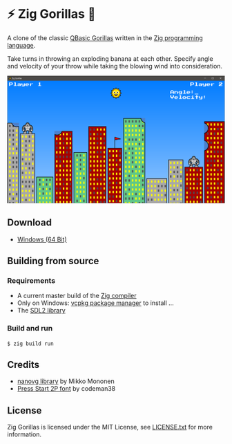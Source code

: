 # ⚡ Zig Gorillas 🦍
A clone of the classic [QBasic Gorillas](https://www.youtube.com/watch?v=UDc3ZEKl-Wc) written in the [Zig programming language](https://ziglang.org).

Take turns in throwing an exploding banana at each other. Specify angle and velocity of your throw while taking the blowing wind into consideration.

![Screenshot](/screenshot.png?raw=true "Screenshot")

## Download

* [Windows (64 Bit)](https://github.com/fabioarnold/zig-gorillas/releases/download/1.0/zig-gorillas-win64.zip)

## Building from source

### Requirements

* A current master build of the [Zig compiler](https://ziglang.org/download/)
* Only on Windows: [vcpkg package manager](https://github.com/microsoft/vcpkg) to install ...
* The [SDL2 library](https://libsdl.org)

### Build and run

```
$ zig build run
```

## Credits

* [nanovg library](https://github.com/memononen/nanovg) by Mikko Mononen
* [Press Start 2P font](http://www.zone38.net/font/#pressstart) by codeman38

## License

Zig Gorillas is licensed under the MIT License, see [LICENSE.txt](https://github.com/fabioarnold/zig-gorillas/blob/master/LICENSE.txt) for more information.